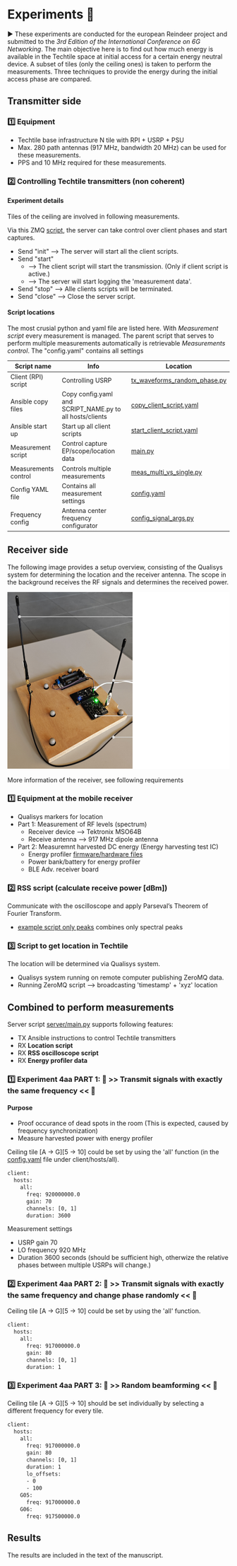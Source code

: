 # Experiments 🧪

▶️ These experiments are conducted for the european Reindeer project and submitted to the *3rd Edition of the International Conference on 6G Networking*. The main objective here is to find out how much energy is available in the Techtile space at initial access for a certain energy neutral device. A subset of tiles (only the ceiling ones) is taken to perform the measurements. Three techniques to provide the energy during the initial access phase are compared.

## Transmitter side

### 1️⃣ Equipment
- Techtile base infrastructure N tile with RPI + USRP + PSU
- Max. 280 path antennas (917 MHz, bandwidth 20 MHz) can be used for these measurements.
- PPS and 10 MHz required for these measurements.

### 2️⃣ Controlling Techtile transmitters (non coherent)

#### Experiment details

Tiles of the ceiling are involved in following measurements.

Via this ZMQ [script](https://github.com/techtile-by-dramco/ansible/blob/main/src/server/random_phases_ZMQ.py), the server can take control over client phases and start captures.
- Send "init" --> The server will start all the client scripts.
- Send "start"
  - --> The client script will start the transmission. (Only if client script is active.)
  - --> The server will start logging the 'measurement data'.
- Send "stop" --> Alle clients scripts will be terminated.
- Send "close" --> Close the server script.

#### Script locations

The most crusial python and yaml file are listed here. With *Measurement script* every measurement is managed. The parent script that serves to perform multiple measurements automatically is retrievable *Measurements control*. The "config.yaml" contains all settings  

| Script name | Info | Location |
|-|-|-|
| Client (RPI) script | Controlling USRP | [tx_waveforms_random_phase.py](https://github.com/techtile-by-dramco/wpt-signals-for-initial-access/tree/main/client) |
| Ansible copy files | Copy config.yaml and SCRIPT_NAME.py to all hosts/clients | [copy_client_script.yaml](https://github.com/techtile-by-dramco/ansible/blob/main/experiments/copy_client_script.yaml) |
| Ansible start up | Start up all client scripts | [start_client_script.yaml](https://github.com/techtile-by-dramco/ansible/blob/main/experiments/start_client_script.yaml) |
| Measurement script | Control capture EP/scope/location data | [main.py](https://github.com/techtile-by-dramco/wpt-signals-for-initial-access/blob/main/server/main.py) |
| Measurements control | Controls multiple measurements | [meas_multi_vs_single.py](https://github.com/techtile-by-dramco/wpt-signals-for-initial-access/blob/main/meas/meas_multi_vs_single.py) |
| Config YAML file | Contains all measurement settings | [config.yaml](https://github.com/techtile-by-dramco/wpt-signals-for-initial-access/blob/main/config.yaml) |
| Frequency config | Antenna center frequency configurator | [config_signal_args.py](https://github.com/techtile-by-dramco/wpt-signals-for-initial-access/blob/main/meas/config_signal_args.py) |

<!--
❗❗ Change name of the scripts

Start transmitters
```
ansible-playbook -i inventory/hosts.yaml start_waveform.yaml -e "tiles=walls" -e "gain=100"
```
Stop transmitters
```
ansible-playbook -i inventory/hosts.yaml kill-transmitter.yaml -e tiles=walls"
```
-->

## Receiver side

The following image provides a setup overview, consisting of the Qualisys system for determining the location and the receiver antenna. The scope in the background receives the RF signals and determines the received power.

<img src="https://github.com/techtile-by-dramco/wpt-signals-for-initial-access/blob/main/energy-profiler-white.png" height="400" />

More information of the receiver, see following requirements

### 1️⃣ Equipment at the mobile receiver
- Qualisys markers for location
- Part 1: Measurement of RF levels (spectrum)
  - Receiver device --> Tektronix MSO64B
  - Receive antenna --> 917 MHz dipole antenna
- Part 2: Measuremnt harvested DC energy (Energy harvesting test IC)
  - Energy profiler [firmware/hardware files](https://github.com/techtile-by-dramco/END-design/tree/main/00-END-EF-Profiler)
  - Power bank/battery for energy profiler
  - BLE Adv. receiver board 

### 2️⃣ RSS script (calculate receive power [dBm])

Communicate with the oscilloscope and apply Parseval’s Theorem of Fourier Transform.
- [example script only peaks](https://github.com/techtile-by-dramco/experiments/blob/main/examples/read_MSO6_peaks_only.py) combines only spectral peaks

### 3️⃣ Script to get location in Techtile
The location will be determined via Qualisys system. 
- Qualisys system running on remote computer publishing ZeroMQ data.
- Running ZeroMQ script --> broadcasting 'timestamp' + 'xyz' location

## Combined to perform measurements

Server script [server/main.py](https://github.com/techtile-by-dramco/experiments/blob/main/01_distributed_non_coherent_beamforming/reindeer-experiments/server/main.py) supports following features:
- TX Ansible instructions to control Techtile transmitters
- RX **Location script**
- RX **RSS oscilloscope script**
- RX **Energy profiler data**


### 1️⃣ Experiment 4aa PART 1: 🧪 >> Transmit signals with exactly the same frequency << 🧪

#### Purpose
- Proof occurance of dead spots in the room (This is expected, caused by frequency synchronization)
- Measure harvested power with energy profiler

Ceiling tile [A -> G][5 -> 10] could be set by using the 'all' function (in the [config.yaml](https://github.com/techtile-by-dramco/experiments/blob/main/01_distributed_non_coherent_beamforming/reindeer-experiments/config.yaml) file under client/hosts/all).
```
client:
  hosts:
    all:
      freq: 920000000.0
      gain: 70
      channels: [0, 1]
      duration: 3600
```
Measurement settings
- USRP gain 70
- LO frequency 920 MHz
- Duration 3600 seconds (should be sufficient high, otherwize the relative phases between multiple USRPs will change.)

### 2️⃣ Experiment 4aa PART 2: 🧪 >> Transmit signals with exactly the same frequency and change phase randomly << 🧪

Ceiling tile [A -> G][5 -> 10] could be set by using the 'all' function.
```
client:
  hosts:
    all:
      freq: 917000000.0
      gain: 80
      channels: [0, 1]
      duration: 1
```

### 3️⃣ Experiment 4aa PART 3: 🧪 >> Random beamforming << 🧪

Ceiling tile [A -> G][5 -> 10] should be set individually by selecting a different frequency for every tile.
```
client:
  hosts:
    all:
      freq: 917000000.0
      gain: 80
      channels: [0, 1]
      duration: 1
      lo_offsets:
      - 0
      - 100
    G05:
      freq: 917000000.0
    G06:
      freq: 917500000.0
```

## Results

The results are included in the text of the manuscript.

